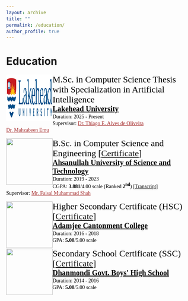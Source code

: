 ```yaml
---
layout: archive
title: ""
permalink: /education/
author_profile: true
---
```


# Education
<!-- M.Sc -->
<img src="/images/LogoLU.png" style="float:left;width:125px;height:125px;"><span style="font-family:Georgia; color:black;"><span style="font-size:18pt">M.Sc. in Computer Science Thesis with Specialization in Artificial Intelligence</span><br/>
<span style="color:black; font-size:20px; font-family:Calisto MT"><b><a href="https://www.lakeheadu.ca/" target="_blank" style="color:black;">Lakehead University</a></b></span><br/>
Duration: 2025 - Present <br/>
Supervisor: <a style="color:brown;" href="https://www.lakeheadu.ca/users/A/talvesd">Dr. Thiago E. Alves de Oliveira</a><br/>
            <a style="color:brown;" href="https://www.lakeheadu.ca/users/E/memu">Dr. Mahzabeen Emu</a><br/>
</span>

<!-- B.Sc -->
<img src="/images/LogoAust.png" style="float:left;width:125px;height:125px;"><span style="font-family:Georgia; color:black;"><span style="font-size:18pt">B.Sc. in Computer Science and Engineering [[Certificate](https://mustavi-ibne-masum.github.io/files/Education/BSc_Certificate.pdf)]</span><br/>
<span style="color:black; font-size:20px; font-family:Calisto MT"><b><a href="https://aust.edu" target="_blank" style="color:black;">Ahsanullah University of Science and Technology</a></b></span><br/>
Duration: 2019 - 2023 <br/>
CGPA: <b>3.881</b>/4.00 scale (Ranked <b>2<sup>nd</sup></b>) [[Transcript](https://mustavi-ibne-masum.github.io/files/Education/Mustavi_Ibne_Masum_Academic_Transcript.pdf)]<br/>
Supervisor: <a style="color:brown;" href="https://aust.edu/cse/faculty_member/mr_faisal_muhammad_shah">Mr. Faisal Muhammad Shah</a><br/>
</span>

<!-- HSC -->
<img src="/images/Adamjee_Cantonment_College_Monogram.png" style="float:left;width:125px;height:125px;"><span style="font-family:Georgia; color:black;">
<span style="font-size:18pt">Higher Secondary Certificate (HSC) [[Certificate](https://mustavi-ibne-masum.github.io/files/Education/HSC_Certificate.pdf)]</span><br/>
<span style="color:black; font-size:20px"><b><a href="https://acc.edu.bd/" target="_blank" style="color:black;">Adamjee Cantonment College</a></b></span><br/>
Duration: 2016 - 2018 <br/>
GPA: <b>5.00</b>/5.00 scale <br/>
</span>

<!-- SSC -->
<img src="/images/dgbhs.png" style="float:left;width:125px;height:125px;"><span style="font-family:Georgia; color:black;">
<span style="font-size:18pt">Secondary School Certificate (SSC) [[Certificate](https://mustavi-ibne-masum.github.io/files/Education/SSC_Certificate.pdf)]</span><br/>
<span style="color:black; font-size:20px"><b><a href="http://www.dgbhs.edu.bd/" target="_blank" style="color:black;">Dhanmondi Govt. Boys' High School</a></b></span><br/>
Duration: 2014 - 2016 <br/>
GPA: <b>5.00</b>/5.00 scale <br/>
</span>
